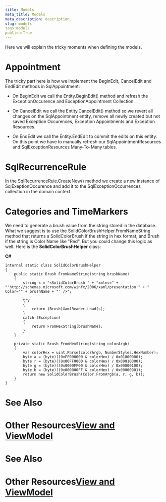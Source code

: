 ```yaml
---
title: Models
meta_title: Models
meta_description: description.
slug: models
tags:models
publish:True
---
```



Here we will explain the tricky moments when defining the models.

# Appointment

The tricky part here is how we implement the BeginEdit, CancelEdit and EndEdit methods in SqlAppointment:

* On BeginEdit we call the Entity.BeginEdit() method and refresh the ExceptionOccurence and ExceptionAppointment Collection.

* On CancelEdit we call the Entity.CancelEdit() method so we revert all changes on the SqlAppointment entity, remove all newly
							created but not saved Exception Occurences, Exception Appointments and Exception Resources.
						

* On EndEdit we call the Entity.EndEdit to commit the edits on this entity. On this point we have to manually refresh our SqlAppointmentResources
							and SqlExceptionResources Many-To-Many tables.
						

# SqlRecurrenceRule

In the SqlRecurrenceRule.CreateNew() method we create a new instance of SqlExeptionOccurence and add it to the SqlExceptionOccurrences collection in the domain context.

# Categories and TimeMarkers

We need to generate a brush value from the string stored in the database. What we suggest is to use the SolidColorBrushHelper.FromNameString
				method that returns a SolidColorBrush if the string in hex format, and Brush if the string is Color Name like "Red". But you could change this logic
				as well. Here is the __SolidColorBrushHelper__ class:
			




 __C#__
    	


	internal static class SolidColorBrushHelper
	{
		public static Brush FromNameString(string brushName)
		{
			string s = "<SolidColorBrush " + "xmlns=" + "'http://schemas.microsoft.com/winfx/2006/xaml/presentation'" + " Color='" + brushName + "' />";

			try
			{
				return (Brush)XamlReader.Load(s);
			}
			catch (Exception)
			{
				return FromHexString(brushName);
			}
		}

		private static Brush FromHexString(string colorArgb)
		{
			var colorHex = uint.Parse(colorArgb, NumberStyles.HexNumber);
			byte a = (byte)((0xFF000000 & colorHex) / 0x01000000);
			byte r = (byte)((0x00FF0000 & colorHex) / 0x00010000);
			byte g = (byte)((0x0000FF00 & colorHex) / 0x00000100);
			byte b = (byte)((0x000000FF & colorHex) / 0x00000001);
			return new SolidColorBrush(Color.FromArgb(a, r, g, b));
		}
	}



# See Also

# Other Resources[View and ViewModel]({{slug:view-and-viewmodel}})

# See Also

# Other Resources[View and ViewModel]({{slug:view-and-viewmodel}})

